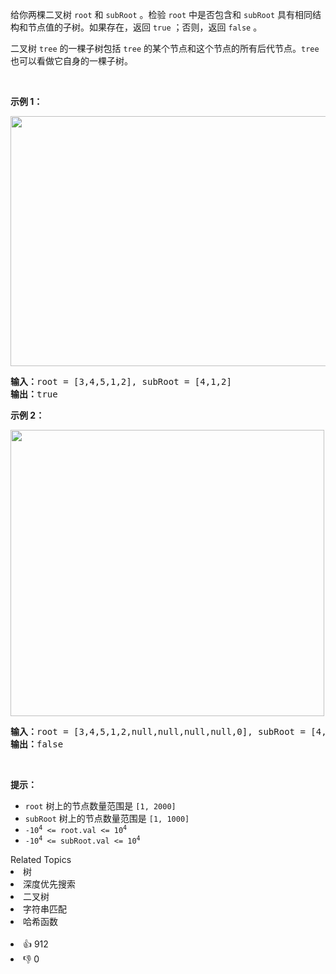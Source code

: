 <div class="original__bRMd"> 
 <div> 
  <p>给你两棵二叉树 <code>root</code> 和 <code>subRoot</code> 。检验 <code>root</code> 中是否包含和 <code>subRoot</code> 具有相同结构和节点值的子树。如果存在，返回 <code>true</code> ；否则，返回 <code>false</code> 。</p> 
 </div>
</div>

<p>二叉树 <code>tree</code> 的一棵子树包括 <code>tree</code> 的某个节点和这个节点的所有后代节点。<code>tree</code> 也可以看做它自身的一棵子树。</p>

<p>&nbsp;</p>

<p><strong>示例 1：</strong></p> 
<img alt="" src="https://assets.leetcode.com/uploads/2021/04/28/subtree1-tree.jpg" style="width: 532px; height: 400px;" /> 
<pre>
<strong>输入：</strong>root = [3,4,5,1,2], subRoot = [4,1,2]
<strong>输出：</strong>true
</pre>

<p><strong>示例 2：</strong></p> 
<img alt="" src="https://assets.leetcode.com/uploads/2021/04/28/subtree2-tree.jpg" style="width: 502px; height: 458px;" /> 
<pre>
<strong>输入：</strong>root = [3,4,5,1,2,null,null,null,null,0], subRoot = [4,1,2]
<strong>输出：</strong>false
</pre>

<p>&nbsp;</p>

<p><strong>提示：</strong></p>

<ul> 
 <li><code>root</code> 树上的节点数量范围是 <code>[1, 2000]</code></li> 
 <li><code>subRoot</code> 树上的节点数量范围是 <code>[1, 1000]</code></li> 
 <li><code>-10<sup>4</sup> &lt;= root.val &lt;= 10<sup>4</sup></code></li> 
 <li><code>-10<sup>4</sup> &lt;= subRoot.val &lt;= 10<sup>4</sup></code></li> 
</ul>

<div><div>Related Topics</div><div><li>树</li><li>深度优先搜索</li><li>二叉树</li><li>字符串匹配</li><li>哈希函数</li></div></div><br><div><li>👍 912</li><li>👎 0</li></div>
